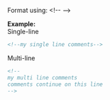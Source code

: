 Format using: &lt;!-- --&gt;

**Example:**  
Single-line

```html
<!--my single line comments-->
```

Multi-line

```html
<!--
my multi line comments
comments continue on this line
-->
```